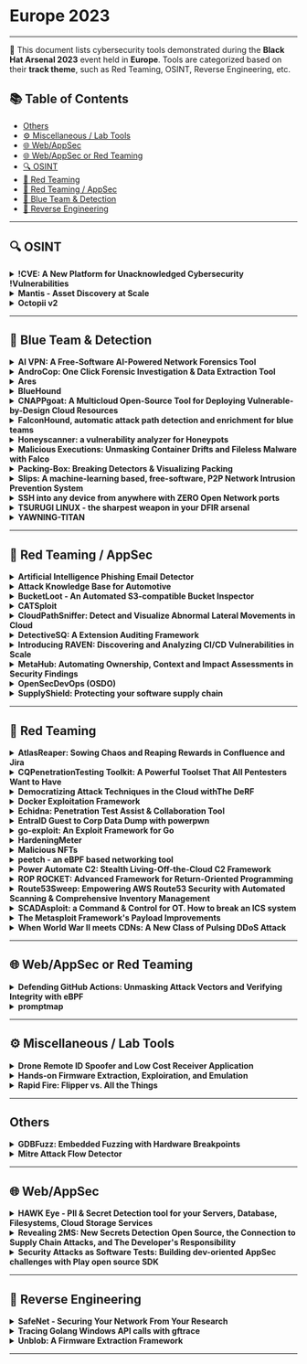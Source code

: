 # Europe 2023
---
📍 This document lists cybersecurity tools demonstrated during the **Black Hat Arsenal 2023** event held in **Europe**.
Tools are categorized based on their **track theme**, such as Red Teaming, OSINT, Reverse Engineering, etc.

## 📚 Table of Contents
- [Others](#others)
- [⚙️ Miscellaneous / Lab Tools](#⚙️-miscellaneous-lab-tools)
- [🌐 Web/AppSec](#🌐-webappsec)
- [🌐 Web/AppSec or Red Teaming](#🌐-webappsec-or-red-teaming)
- [🔍 OSINT](#🔍-osint)
- [🔴 Red Teaming](#🔴-red-teaming)
- [🔴 Red Teaming / AppSec](#🔴-red-teaming-appsec)
- [🔵 Blue Team & Detection](#🔵-blue-team-detection)
- [🧠 Reverse Engineering](#🧠-reverse-engineering)
---
## 🔍 OSINT
<details><summary><strong>!CVE: A New Platform for Unacknowledged Cybersecurity !Vulnerabilities</strong></summary>

![Europe 2023](https://img.shields.io/badge/Europe%202023-blue) ![Category: 🔍 OSINT](https://img.shields.io/badge/Category:%20🔍%20OSINT-lightgrey) ![Hector Marco](https://img.shields.io/badge/Hector%20Marco-informational) ![Samuel Arevalo](https://img.shields.io/badge/Samuel%20Arevalo-informational)

🔗 **Link:** Not Available  
📝 **Description:** In the ever-evolving cybersecurity landscape, the identification and acknowledgment of vulnerabilities through the Common Vulnerabilities and Exposures (CVE) system play a crucial role. However, vendor discretion in determining whether a security issue warrants a CVE assignment often results in overlooked vulnerabilities that pose significant risks. This presentation introduces the !CVE initiative, a groundbreaking platform that addresses this critical gap by identifying, tracking, and sharing unacknowledged cybersecurity vulnerabilities.

Our presentation begins with an overview of the CVE system and the challenges security researchers face in dealing with unacknowledged vulnerabilities. We discuss real-world examples of security issues ignored by vendors and explore the potential consequences of these hidden threats. We then delve into the !CVE platform, detailing its mission, features, and collaborative approach to empower the security community.

Through case studies, we demonstrate the value of the !CVE initiative in strengthening the cybersecurity ecosystem, highlighting the significance of addressing vulnerabilities not recognized by vendors. We also showcase the reporting process, expert panel, and public availability of !CVE reports, fostering a transparent and inclusive environment for vulnerability tracking and sharing.

Join us in exploring the world of unacknowledged cybersecurity vulnerabilities and learn how the !CVE initiative is bridging the gap between vendor discretion and community-driven security efforts. By raising awareness and fostering collaboration, we can create a more secure and resilient digital landscape for all.

</details>

<details><summary><strong>Mantis - Asset Discovery at Scale</strong></summary>

![Europe 2023](https://img.shields.io/badge/Europe%202023-blue) ![Category: 🔍 OSINT](https://img.shields.io/badge/Category:%20🔍%20OSINT-lightgrey) ![Prateek Thakare](https://img.shields.io/badge/Prateek%20Thakare-informational) ![Praveen Kanniah](https://img.shields.io/badge/Praveen%20Kanniah-informational) ![Bharath Kumar](https://img.shields.io/badge/Bharath%20Kumar-informational)

🔗 **Link:** Not Available  
📝 **Description:** None

</details>

<details><summary><strong>Octopii v2</strong></summary>

![Europe 2023](https://img.shields.io/badge/Europe%202023-blue) ![Category: 🔍 OSINT](https://img.shields.io/badge/Category:%20🔍%20OSINT-lightgrey) ![Owais Shaikh](https://img.shields.io/badge/Owais%20Shaikh-informational) ![Umair Nehri](https://img.shields.io/badge/Umair%20Nehri-informational)

🔗 **Link:** Not Available  
📝 **Description:** Today, given the number of services that collect Personal Identifiable Information (PII) for purposes such as 'KYC' (Know Your Customer) documents, bureaus keeping records of people, small businesses keeping records of their employees, and so on, PII faces a wide variety of threats. With increasing security breaches, protecting valuable data such as Personal Identifiable Information must be the top priority of all organizations. The first step in accomplishing this is to identify the exposure of such assets.

This is why we created Octopii, an AI-powered Personally Identifiable Information (PII) scanner that uses Optical Character Recognition (OCR), regular expression lists and Natural Language Processing (NLP) to search public-facing locations for Government ID, addresses, emails etc in images, PDFs and documents.

</details>

---
## 🔵 Blue Team & Detection
<details><summary><strong>AI VPN: A Free-Software AI-Powered Network Forensics Tool</strong></summary>

![Europe 2023](https://img.shields.io/badge/Europe%202023-blue) ![Category: 🔵 Blue Team & Detection](https://img.shields.io/badge/Category:%20🔵%20Blue%20Team%20&%20Detection-cyan) ![Veronica Valeros](https://img.shields.io/badge/Veronica%20Valeros-informational) ![Sebastian Garcia](https://img.shields.io/badge/Sebastian%20Garcia-informational)

🔗 **Link:** Not Available  
📝 **Description:** None

</details>

<details><summary><strong>AndroCop: One Click Forensic Investigation & Data Extraction Tool</strong></summary>

![Europe 2023](https://img.shields.io/badge/Europe%202023-blue) ![Category: 🔵 Blue Team & Detection](https://img.shields.io/badge/Category:%20🔵%20Blue%20Team%20&%20Detection-cyan) ![Abhinand N](https://img.shields.io/badge/Abhinand%20N-informational) ![Aswin M Guptha](https://img.shields.io/badge/Aswin%20M%20Guptha-informational) ![Varun Nair](https://img.shields.io/badge/Varun%20Nair-informational)

🔗 **Link:** Not Available  
📝 **Description:** AndroCop is a powerful and streamlined tool for in-depth forensic analysis and data extraction from Android devices, delivering rapid insights and efficient data export. The application, written in Java, streamlines the process of forensic investigation and data retrieval, eliminating the need for external utilities.

With a single click, AndroCop aggregates and exports a diverse array of data, encompassing call records, text messages, contacts, application usage records, device information, image captures, and screenshots. The tool enriches forensic investigation by facilitating the identification of potentially harmful Android applications, deciphering app usage patterns, extracting valuable call history insights, and revealing visited locations.

Moreover, AndroCop helps users to export forensic findings and data in multiple formats such as PDFs, XLSX spreadsheets, and CSV files. All the gathered information, along with images and other related data, will be consolidated into a singular ZIP file, streamlining the process of smooth data transmission. The gathered content is placed in the AndroCop directory within the internal storage, prepared for effortless transfer whenever required.

AndroCop is also designed to be user-friendly, with a simple and intuitive interface that makes it easy to use for both novice and experienced users. It helps users quickly extract and analyze data from Android devices, making it an important addition to any forensic investigator's toolkit.

</details>

<details><summary><strong>Ares</strong></summary>

![Europe 2023](https://img.shields.io/badge/Europe%202023-blue) ![Category: 🔵 Blue Team & Detection](https://img.shields.io/badge/Category:%20🔵%20Blue%20Team%20&%20Detection-cyan) ![Autumn Skerritt](https://img.shields.io/badge/Autumn%20Skerritt-informational)

🔗 **Link:** Not Available  
📝 **Description:** None

</details>

<details><summary><strong>BlueHound</strong></summary>

![Europe 2023](https://img.shields.io/badge/Europe%202023-blue) ![Category: 🔵 Blue Team & Detection](https://img.shields.io/badge/Category:%20🔵%20Blue%20Team%20&%20Detection-cyan) ![Dekel Paz](https://img.shields.io/badge/Dekel%20Paz-informational) ![Sagie Dulce](https://img.shields.io/badge/Sagie%20Dulce-informational)

🔗 **Link:** Not Available  
📝 **Description:** BlueHound helps blue teams pinpoint the security issues that actually matter. By combining information about user permissions, network access and unpatched vulnerabilities, BlueHound reveals the paths attackers would take if they were inside your network

</details>

<details><summary><strong>CNAPPgoat: A Multicloud Open-Source Tool for Deploying Vulnerable-by-Design Cloud Resources</strong></summary>

![Europe 2023](https://img.shields.io/badge/Europe%202023-blue) ![Category: 🔵 Blue Team & Detection](https://img.shields.io/badge/Category:%20🔵%20Blue%20Team%20&%20Detection-cyan) ![Noam Dahan](https://img.shields.io/badge/Noam%20Dahan-informational) ![Igal Gofman](https://img.shields.io/badge/Igal%20Gofman-informational)

🔗 **Link:** Not Available  
📝 **Description:** CNAPPgoat is a CLI tool designed to deploy vulnerable-by-design cloud infrastructure.

The tool is designed to modularly provision intentionally vulnerable components in cloud environments with simple commands: launch a container with a crypto-miner installed, spawn a machine with a vulnerable image, create a public IAM role, and many more scenarios.

These capabilities empower defenders to test their protective strategies, tools, and procedures, and for offensive professionals to refine their skills and tooling. Instead of trusting their systems and procedures to prevent risk, they can manufacture risk in a controlled environment to verify that they actually do.


CNAPPgoat supports modular deployment of various vulnerable scenarios and is a multi-cloud tool. CNAPPgoat is built on Pulumi and supports multiple programming languages. It operates as a CLI tool, requiring no specific IaC expertise, enabling a wide range of professionals to deploy and monitor environments.

CNAPPgoat helps:
* Security professionals create sandboxes to test their teams, procedures, and protocols
* Pentesters use it to provision a "shooting range" to test their skills at exploiting the scenarios and developing relevant capabilities
* Security teams benchmark CNAPP solutions against known environments to prove their ability to deliver what they promise
* Instructors create vulnerable environments for hands-on workshops or chalk talks
* Educators create learning environments where cloud infrastructure risks can be explored, understood - and avoided

</details>

<details><summary><strong>FalconHound, automatic attack path detection and enrichment for blue teams</strong></summary>

![Europe 2023](https://img.shields.io/badge/Europe%202023-blue) ![Category: 🔵 Blue Team & Detection](https://img.shields.io/badge/Category:%20🔵%20Blue%20Team%20&%20Detection-cyan) ![Olaf Hartong](https://img.shields.io/badge/Olaf%20Hartong-informational)

🔗 **Link:** Not Available  
📝 **Description:** For a long time, BloodHound has been the go-to tool for many red teams to uncover possible lateral movement paths in an environment. Fortunately, there are blue teams that also use it to great value. However, there are a lot of teams that struggle to use it due to lack of time or knowledge. On top of that, keeping the information in the BloodHound database up-to-date and using it for automatic detection and enrichment is often not implemented.

Introducing FalconHound, a toolkit that integrates with Microsoft Sentinel, Defender for Endpoint, the Azure Graph API, Neo4j and the BloodHound API to get the most out of your data. Some of its features allow it to track sessions, changes to the environment, alerts, and incidents on your entities and much, much more. All in near-real time!

This additional bi-directional context allows you to make better decisions and focus on the most important alerts and incidents. Allowing you, for instance, to run new path calculations frequently based on modifications, sessions or alerts and respond to these attacks which are very hard to detect without this information.

</details>

<details><summary><strong>Honeyscanner: a vulnerability analyzer for Honeypots</strong></summary>

![Europe 2023](https://img.shields.io/badge/Europe%202023-blue) ![Category: 🔵 Blue Team & Detection](https://img.shields.io/badge/Category:%20🔵%20Blue%20Team%20&%20Detection-cyan) ![Emmanouil Vasilomanolakis](https://img.shields.io/badge/Emmanouil%20Vasilomanolakis-informational) ![Aristofanis Chionis Koufakos](https://img.shields.io/badge/Aristofanis%20Chionis%20Koufakos-informational) ![Shreyas Srinivasa](https://img.shields.io/badge/Shreyas%20Srinivasa-informational) ![Ricardo Yaben](https://img.shields.io/badge/Ricardo%20Yaben-informational)

🔗 **Link:** [Honeyscanner: a vulnerability analyzer for Honeypots](https://gist.github.com/aristofanischionis/a9d18cb0c8b801bbaf50b51a72fe9405)  
📝 **Description:** Honeypots are now considered a well-studied cyber-deception mechanism that can assist in defending networks as well as identifying new attack trends. However, recent research has shown that honeypots may also be vulnerable to attacks; especially fingerprinting identification ones. Moreover, many open-source honeypots lack an external security analysis and are often deployed with their default settings.

We present honeyscanner, an open-source vulnerability analyzer for honeypots. It is designed to automatically attack a given honeypot, to determine if the honeypot is vulnerable to specific types of cyber-attacks. The analyzer uses a variety of attacks, ranging from identifying vulnerable software libraries to DoS, and fuzzing attacks. In the end, an evaluation report is provided to the honeypot administrator, including advice on how to enhance the security of the honeypot.

</details>

<details><summary><strong>Malicious Executions: Unmasking Container Drifts and Fileless Malware with Falco</strong></summary>

![Europe 2023](https://img.shields.io/badge/Europe%202023-blue) ![Category: 🔵 Blue Team & Detection](https://img.shields.io/badge/Category:%20🔵%20Blue%20Team%20&%20Detection-cyan) ![Lorenzo Susini](https://img.shields.io/badge/Lorenzo%20Susini-informational) ![Stefano Chierici](https://img.shields.io/badge/Stefano%20Chierici-informational)

🔗 **Link:** Not Available  
📝 **Description:** Containers are the most popular technology for deploying modern applications. SPOILER ALERT: bypassing well-known security controls is also popular. In this talk, we explain how to use the recent updates in Falco, a CNCF open-source container security tool, to detect drifts and fileless malware in containerized environments.

As a best practice, containers should be considered immutable. Early this year, Falco introduced new features to detect container drift via OverlayFS, which can spot if binaries are added or modified after the container's deployment. New binaries are often a sign of an ongoing attack.

Of course, attackers can also use more advanced evasion techniques to stay hidden. By using in-memory, fileless execution, attackers can bypass most of the security controls such as drift detection and still reach their goals with no stress.

To combat fileless attacks, Falco has also added memfd-based fileless execution thanks to its visibility superpowers on Linux kernel system calls. Combining Falco's existing runtime security capabilities with these two new detection layers forms the foundation of a defense in depth strategy for cloud-native workloads.

We will walk you through real-world scenarios based on recent threats and malware, demoing how Falco can help detect and respond to these malicious behaviors and comparing both drift and fileless attack paths.

</details>

<details><summary><strong>Packing-Box: Breaking Detectors & Visualizing Packing</strong></summary>

![Europe 2023](https://img.shields.io/badge/Europe%202023-blue) ![Category: 🔵 Blue Team & Detection](https://img.shields.io/badge/Category:%20🔵%20Blue%20Team%20&%20Detection-cyan) ![Alexandre D'Hondt](https://img.shields.io/badge/Alexandre%20D'Hondt-informational) ![Charles-Henry Bertrand Van Ouytsel](https://img.shields.io/badge/Charles-Henry%20Bertrand%20Van%20Ouytsel-informational) ![Axel Legay](https://img.shields.io/badge/Axel%20Legay-informational) ![Romain Jennes](https://img.shields.io/badge/Romain%20Jennes-informational) ![Sébastien Martinez Balbuena](https://img.shields.io/badge/Sébastien%20Martinez%20Balbuena-informational)

🔗 **Link:** Not Available  
📝 **Description:** This Docker image is an experimental toolkit gathering analyzers, detectors, packers, tools and machine learning mechanics for making datasets of packed executables and training machine learning models for the static detection of packing. It aims to support PE, ELF and Mach-O executables and to study the best static features that can be used in learning-based static detectors. Furthermore, it currently additional functionalities to focus on supervised and unsupervised learning but also on adversarial learning for breaking static detectors and detection models.

https://raw.githubusercontent.com/packing-box/docker-packing-box/main/docs/material/bheu23-packingbox.pdf

</details>

<details><summary><strong>Slips: A machine-learning based, free-software, P2P Network Intrusion Prevention System</strong></summary>

![Europe 2023](https://img.shields.io/badge/Europe%202023-blue) ![Category: 🔵 Blue Team & Detection](https://img.shields.io/badge/Category:%20🔵%20Blue%20Team%20&%20Detection-cyan) ![Sebastian Garcia](https://img.shields.io/badge/Sebastian%20Garcia-informational) ![Alya Gomaa](https://img.shields.io/badge/Alya%20Gomaa-informational)

🔗 **Link:** [Slips: A machine-learning based, free-software, P2P Network Intrusion Prevention System](https://github.com/stratosphereips/StratosphereLinuxIPS)  
📝 **Description:** For the last 7 years we developed Slips, a behavioral-based intrusion prevention system, and the first free-software network IDS using machine learning. Slips profiles the behavior of IP addresses and performs detections inside each time window in order to also *unblock* IPs. Slips has more than 20 modules that detect a range of attacks both to and from the protected device. It is an network EDR with the capability to also protect small networks.

Slips consumes multiple packets and flows, exporting data to SIEMs. More importantly, Slips is the first IDS to automatically create a local P2P network of sensors, where instances share detections following a trust model resilient to adversaries..

Slips works in several directionality modes. The user can choose to detect attacks coming *to* or going *from* these profiles, or both. This makes it easy to protect your network but also to focus on infected computers inside your network, which is a novel technique.

Among its modules, Slips includes the download/manage of external Threat Intelligence feed (including our laboratory's own TI feed), whois/asn/geocountry enrichment, a LSTM neural net for malicious behavior detection, port scanning detection (vertical and horizontal) on flows, long connection detection, etc. The decisions to block profiles or not are based on ensembling
algorithms. The P2P module connects to other Slips to share detection alerts.

Slips can read packets from the network, pcap, Suricata, Zeek, Argus and Nfdump, and can output alerts files and summaries. Having Zeek as a base tool, Slips can correctly build a sorted timeline of flows combining all Zeek logs. Slips can send alerts using the STIX/TAXII protocol.

Slips web interface allows to clearly see the detections and behaviors, including threat inteligence enhancements. The interface can show multiple Slips runs, summarize whois/asn/geocountry information and much more.

</details>

<details><summary><strong>SSH into any device from anywhere with ZERO Open Network ports</strong></summary>

![Europe 2023](https://img.shields.io/badge/Europe%202023-blue) ![Category: 🔵 Blue Team & Detection](https://img.shields.io/badge/Category:%20🔵%20Blue%20Team%20&%20Detection-cyan) ![Colin Constable](https://img.shields.io/badge/Colin%20Constable-informational) ![Anthony Prakash](https://img.shields.io/badge/Anthony%20Prakash-informational)

🔗 **Link:** [SSH into any device from anywhere with ZERO Open Network ports](https://github.com/nirvik/SpamEmail/blob/master/ham_dict.txt)  
📝 **Description:** SSH to Any Device with No Ports Open
Make your devices reachable while eliminating network attack surfaces & reducing administrative overhead.

Atsign's patent pending core technology is engineered to deliver the following benefits:
Addressability
Atsign's core technology uses identifiers which replace the need to manage IP addresses. If you remember the atSign (Atsign's version of an address), you can look up the IP address and port in the atDirectory which manages this information for you.
Reachability
‍Atsign's core technology provides each device with its own microserver which makes it reachable from anywhere on the internet.
No open ports (no network attack surface) on the device
Connections are always made from the device to the microserver, meaning that no ports ever need to be opened on devices using this technology.
End-to-end encrypted
Information is automatically encrypted on the edge devices before it is sent over Atsign's control plane.
Zero Trust
Atsign's technology is designed such that cryptographic keys are only stored at the edge device. No third party or intermediary ever possesses the decryption keys which are required to access the information. You don't need to trust any of the microservers, because they never see information in the clear.
In other words, sending information using Atsign's control plane requires no open ports and is fully edge-to-edge encrypted, all without needing to know the IP address of the device!

</details>

<details><summary><strong>TSURUGI LINUX - the sharpest weapon in your DFIR arsenal</strong></summary>

![Europe 2023](https://img.shields.io/badge/Europe%202023-blue) ![Category: 🔵 Blue Team & Detection](https://img.shields.io/badge/Category:%20🔵%20Blue%20Team%20&%20Detection-cyan) ![Giovanni Rattaro](https://img.shields.io/badge/Giovanni%20Rattaro-informational) ![Marco Giorgi](https://img.shields.io/badge/Marco%20Giorgi-informational)

🔗 **Link:** Not Available  
📝 **Description:** Any DFIR analyst knows that everyday in many companies, it doesn't matter the size, it's not easy to perform forensics investigations often due to lack of internal information (like mastery all IT architecture, have the logs or the right one...) and ready to use DFIR tools.

As DFIR professionals we have faced these problems many times and so we decided last year to create something that can help who will need the right tool in the "wrong time" (during a security incident).

And the answer is the Tsurugi Linux project that, of course, can be used also for educational purposes.
A special Tsurugi Linux BLACKHAT EDITION will be shared only with the participants.

</details>

<details><summary><strong>YAWNING-TITAN</strong></summary>

![Europe 2023](https://img.shields.io/badge/Europe%202023-blue) ![Category: 🔵 Blue Team & Detection](https://img.shields.io/badge/Category:%20🔵%20Blue%20Team%20&%20Detection-cyan) ![Chris McCarthy](https://img.shields.io/badge/Chris%20McCarthy-informational) ![Czar Echavez](https://img.shields.io/badge/Czar%20Echavez-informational)

🔗 **Link:** Not Available  
📝 **Description:** YAWNING-TITAN is an abstract, graph based cyber-security simulation environment that supports the training of intelligent agents for autonomous cyber operations. YAWNING-TITAN focuses on providing a fast simulation to support the development of defensive autonomous agents who face off against probabilistic red agents. YAWNING-TITAN has been designed with the following things in mind:

• Simplicity over complexity;
• Minimal Hardware Requirements;
• Operating System agnostic;
• Support for a wide range of algorithms;
• Enhanced agent / policy evaluation support;
• Flexible environment and game rule configuration;
• Generation of evaluation episode visualisations (gifs).

YAWNING-TITAN contains a small number of specific, self-contained OpenAI Gym environments for autonomous cyber defence research, which are great for learning and debugging; it also provides a flexible, highly configurable generic environment which can be used to represent a range of scenarios of increasing complexity and scale. The generic environment only needs a network topology and a settings file to create an OpenAI Gym compliant environment which enables open research and enhanced reproducibility.

When training and evaluating an agent, YAWNING-TITAN can be run from either a command-line interface, or a graphical user interface (GUI). The GUI allows the underlying Python to be executed without need for a command line interface or knowledge of the python language. The GUI also integrates with a customised version Cytoscape JS which has been extended to work directly with YAWNING-TITAN, and allows users to directly interface with network topologies that subsequently updates a database of stored networks. Both the command-line interface and the GUI provide read-outs throughout agent training and evaluation, as well as generation of a final summary.

</details>

---
## 🔴 Red Teaming / AppSec
<details><summary><strong>Artificial Intelligence Phishing Email Detector</strong></summary>

![Europe 2023](https://img.shields.io/badge/Europe%202023-blue) ![Category: 🔴 Red Teaming / AppSec](https://img.shields.io/badge/Category:%20🔴%20Red%20Teaming%20/%20AppSec-red) ![Waqar Ahmed](https://img.shields.io/badge/Waqar%20Ahmed-informational)

🔗 **Link:** [Artificial Intelligence Phishing Email Detector](https://github.com/ChanChiChoi/awesome-Federated-Learning)  
📝 **Description:** An artificial intelligence-based phishing email detector that analyses emails and its content, vocabulary, sender, subject etc and detects if it's a phishing email even if it was not flagged as one by an email gateway based on the analysis of collection of phishing emails.

</details>

<details><summary><strong>Attack Knowledge Base for Automotive</strong></summary>

![Europe 2023](https://img.shields.io/badge/Europe%202023-blue) ![Category: 🔴 Red Teaming / AppSec](https://img.shields.io/badge/Category:%20🔴%20Red%20Teaming%20/%20AppSec-red) ![Tien-Chih Lin](https://img.shields.io/badge/Tien-Chih%20Lin-informational)

🔗 **Link:** [Attack Knowledge Base for Automotive](https://github.com/Trustworthy-AI-Group/Adversarial_Examples_Papers)  
📝 **Description:** Ensuring cybersecurity in the automotive sector is more crucial than ever, especially with the rising intricacies and susceptibilities of vehicle-connected systems. The ISO/SAE 21434 standard serves as a beacon in this endeavor. However, compliance with this standard reveals discernible information disparities across its V-model phases: Concept & Design, Implementation, and Verification & Validation. Addressing these gaps is paramount for cohesive vehicle cybersecurity.

To tackle these hurdles, we introduce the "Attack Knowledge Base for Automotive." Inspired and aligned with the ATT&CK framework, this tool aids in seamless compliance with the ISO/SAE 21434 standard. We will demonstrate its efficacy in delivering a thorough and objective outcome during Threat Analysis and Risk Assessment (TARA). Moreover, it bridges information lacunas across the lifecycle, enabling the red team to synergize insights from earlier stages with our Attack Knowledge Base, ensuring holistic automotive cybersecurity.

</details>

<details><summary><strong>BucketLoot - An Automated S3-compatible Bucket Inspector</strong></summary>

![Europe 2023](https://img.shields.io/badge/Europe%202023-blue) ![Category: 🔴 Red Teaming / AppSec](https://img.shields.io/badge/Category:%20🔴%20Red%20Teaming%20/%20AppSec-red) ![Umair Nehri](https://img.shields.io/badge/Umair%20Nehri-informational) ![Owais Shaikh](https://img.shields.io/badge/Owais%20Shaikh-informational)

🔗 **Link:** Not Available  
📝 **Description:** BucketLoot is an automated S3-compatible Bucket inspector that can help users extract assets, flag secret exposures and even search for custom keywords as well as Regular Expressions from publicly-exposed storage buckets by scanning files that store data in plain text.

</details>

<details><summary><strong>CATSploit</strong></summary>

![Europe 2023](https://img.shields.io/badge/Europe%202023-blue) ![Category: 🔴 Red Teaming / AppSec](https://img.shields.io/badge/Category:%20🔴%20Red%20Teaming%20/%20AppSec-red) ![Keisuke Kito](https://img.shields.io/badge/Keisuke%20Kito-informational) ![Yusuke Isaka](https://img.shields.io/badge/Yusuke%20Isaka-informational) ![Kiyoto Kawauchi](https://img.shields.io/badge/Kiyoto%20Kawauchi-informational)

🔗 **Link:** Not Available  
📝 **Description:** CATSploit is an automated penetration testing tool using Cyber Attack Techniques Scoring (CATS) method that can be used without pentester.
Currently, pentesters implicitly made the selection of suitable attack techniques for target systems to be attacked.
CATSploit uses system configuration information such as OS, open ports, software version collected by scanner and calculates a score value for capture eVc and detectability eVd of each attack techniques for target system.
By selecting the highest score values, it is possible to select the most appropriate attack technique for the target system without hack knack(professional pentester's skill) .

</details>

<details><summary><strong>CloudPathSniffer: Detect and Visualize Abnormal Lateral Movements in Cloud</strong></summary>

![Europe 2023](https://img.shields.io/badge/Europe%202023-blue) ![Category: 🔴 Red Teaming / AppSec](https://img.shields.io/badge/Category:%20🔴%20Red%20Teaming%20/%20AppSec-red) ![Ayberk Halaç](https://img.shields.io/badge/Ayberk%20Halaç-informational)

🔗 **Link:** Not Available  
📝 **Description:** CloudPathSniffer is an open-source, straightforward, and extensible Cloud Anomaly Detection Tool explicitly crafted to assist security teams in uncovering hard-to-see risks and undetected attackers within their control plane of cloud environments.

In the dynamic environment of cloud security, the invisibility of temporary credentials has consistently posed a risk, making identifying and tracing potential malicious activity a challenging endeavor.

Unlike traditional tools, CloudPathSniffer boasts a unique capability that sets it apart: It can effectively track temporary credentials and attack paths made by them. Beyond monitoring, it reveals vulnerabilities concealed within logs and creates a comprehensive attack schema. Utilizing graphics-based visualization, it offers a simplified interpretation of lateral movements within data. By seamlessly integrating these insights into a graph database alongside your credentials, CloudPathSniffer provides an unmatched defense strategy, ensuring every detail is meticulously addressed.

</details>

<details><summary><strong>DetectiveSQ: A Extension Auditing Framework</strong></summary>

![Europe 2023](https://img.shields.io/badge/Europe%202023-blue) ![Category: 🔴 Red Teaming / AppSec](https://img.shields.io/badge/Category:%20🔴%20Red%20Teaming%20/%20AppSec-red) ![Jeswin Mathai](https://img.shields.io/badge/Jeswin%20Mathai-informational) ![Shourya Pratap Singh](https://img.shields.io/badge/Shourya%20Pratap%20Singh-informational)

🔗 **Link:** Not Available  
📝 **Description:** In the modern digital realm, internet browsers, particularly Chrome, have transcended traditional boundaries, becoming hubs of multifunctional extensions that offer everything from AI-integrated chatbots to sophisticated digital wallets. This surge, however, comes with an underbelly of cyber vulnerabilities. Hidden behind the guise of innovation, malicious extensions lurk, often camouflaged as benign utilities. These deceptive extensions not only infringe upon user privacy and security but also exploit users with unasked-for ads, skewed search results, and misleading links. Such underhanded strategies, targeting the unsuspecting user, have alarmingly proliferated.

Addressing this conundrum, we present DetectiveSQ - an advanced command-line interface designed to rigorously audit Chrome extensions. At its core, DetectiveSQ is engineered to be compatible with both Manifest V2 (MV2) and Manifest V3 (MV3) architecture, ensuring a wide-ranging applicability across extensions of different generations. Through an intricate examination of permissions - delving deep into how they're invoked and utilized within the extension's codebase - DetectiveSQ brings forth potential security and privacy breaches. The tool not only assesses permissions but also correlates them with actual behaviors, scripts, and external calls, offering a holistic evaluation. DetectiveSQ will be open source and made available after the talk.

</details>

<details><summary><strong>Introducing RAVEN: Discovering and Analyzing CI/CD Vulnerabilities in Scale</strong></summary>

![Europe 2023](https://img.shields.io/badge/Europe%202023-blue) ![Category: 🔴 Red Teaming / AppSec](https://img.shields.io/badge/Category:%20🔴%20Red%20Teaming%20/%20AppSec-red) ![Elad Pticha](https://img.shields.io/badge/Elad%20Pticha-informational) ![Oreen Livni Shein](https://img.shields.io/badge/Oreen%20Livni%20Shein-informational)

🔗 **Link:** Not Available  
📝 **Description:** As the adoption of CI/CD practices continues to grow, securing these pipelines has become increasingly important. However, identifying vulnerabilities in CI/CD pipelines can be daunting, especially at scale. In this talk, we present our tooling, which we intend to release as open-source software to the public that helped us uncover hundreds of vulnerabilities in popular open-source projects' CI/CD pipelines.

RAVEN (Risk Analysis and Vulnerability Enumeration for CI/CD) is a powerful security tool designed to perform massive scans for GitHub Actions CI workflows and digest the discovered data into a Neo4j database. With RAVEN, we were able to identify and address potential security vulnerabilities in some of the most popular repositories hosted on GitHub, including FreeCodeCamp (the most popular project on GitHub), Storybook (One of the most popular frontend frameworks), Fluent UI by Microsoft, and much more.
This tool provides a reliable and scalable solution for security analysis, enabling users to query the database and gain valuable insights into their codebase's security posture.

</details>

<details><summary><strong>MetaHub: Automating Ownership, Context and Impact Assessments in Security Findings</strong></summary>

![Europe 2023](https://img.shields.io/badge/Europe%202023-blue) ![Category: 🔴 Red Teaming / AppSec](https://img.shields.io/badge/Category:%20🔴%20Red%20Teaming%20/%20AppSec-red) ![Gabriel Alejandro Soltz](https://img.shields.io/badge/Gabriel%20Alejandro%20Soltz-informational)

🔗 **Link:** [MetaHub: Automating Ownership, Context and Impact Assessments in Security Findings](https://github.com/gabrielsoltz/metahub)  
📝 **Description:** Security findings from automated sources such as CSPMs, software vulnerability scanners, or compliance scanners often overwhelm security teams with excessive, generic, context-less information. You may have heard countless times that context in security is key, so why don't these tools provide you with more of it? Simply put, they were not designed to do so.

This shortcoming means that determining ownership and impact can be time-consuming, leading to critical vulnerabilities going unnoticed, and causing unnecessary noise or friction between security teams and other departments.

My proposed demo introduces MetaHub, a tool designed to address these issues by automating the three essential stages of security finding assessment: owner determination, contextualization, and impact definition. Leveraging metadata through MetaChecks, MetaTags, MetaTrails, and MetaAccount, MetaHub provides a detailed, context-aware assessment of each finding.

By integrating MetaHub, teams can significantly reduce false positives, streamline the detection and resolution of security findings, and strategically tailor their scanner selection to minimize unnecessary noise. The ability to concentrate on meaningful, high-impact issues will be the primary focus of the demo.

MetaHub relies on the ASFF format for ingesting security findings and can consume data from AWS Security Hub or any ASFF-supported scanner like Prowler, ElectricEye, or Inspector. This compatibility means you can continue using the scanners you already rely on but add what's missing to those findings: Ownership, Context, and Impact.

MetaHub also generates powerful visual reports and is designed for use as a CLI tool or within automated workflows, such as AWS Security Hub custom actions or AWS Lambda functions.

The automation of context, ownership, and impact is not commonly addressed by open-source tools; MetaHub introduces a solution to this problem that aims to be agnostic to the source scanner.

</details>

<details><summary><strong>OpenSecDevOps (OSDO)</strong></summary>

![Europe 2023](https://img.shields.io/badge/Europe%202023-blue) ![Category: 🔴 Red Teaming / AppSec](https://img.shields.io/badge/Category:%20🔴%20Red%20Teaming%20/%20AppSec-red) ![Rafael Otal Simal](https://img.shields.io/badge/Rafael%20Otal%20Simal-informational) ![Antonio Jose Juanilla Hernandez](https://img.shields.io/badge/Antonio%20Jose%20Juanilla%20Hernandez-informational)

🔗 **Link:** Not Available  
📝 **Description:** Join us to easily build a fortified software development lifecycle (SDLC) using open source tools. Find out how these powerful resources can improve the security of your software applications and improve your development process. We'll explore popular open source tools like Gitlab, Harbor, defectdojo... Seamlessly integrating them into your workflow to enforce strong security policies, detect vulnerabilities, and ensure compliance with industry best practices. Through hands-on exercises and real-world examples, you'll learn how to mitigate security risks, harden your code, and adopt security best practices, resulting in secure, scalable, and resilient software applications. Don't miss this transformative opportunity to unlock the potential of open source tools in your SDLC and strengthen your organization's overall security posture. All the information will be published on opensecdevops.com for the community to use and improve on the day of the presentation, in addition to integrating the different tools, an app will be shown to facilitate said integration according to your needs.

</details>

<details><summary><strong>SupplyShield: Protecting your software supply chain</strong></summary>

![Europe 2023](https://img.shields.io/badge/Europe%202023-blue) ![Category: 🔴 Red Teaming / AppSec](https://img.shields.io/badge/Category:%20🔴%20Red%20Teaming%20/%20AppSec-red) ![Akhil Mahendra](https://img.shields.io/badge/Akhil%20Mahendra-informational) ![Hritik Vijay](https://img.shields.io/badge/Hritik%20Vijay-informational)

🔗 **Link:** Not Available  
📝 **Description:** SupplyShield is a comprehensive supply chain security framework aimed at defending against the increasingly sophisticated attacks posed by software supply chain vulnerabilities. With numerous organizations hosting hundreds of micro-services and thousands of builds occurring daily, effectively monitoring the software supply chain to construct the final application becomes a complex challenge. This is where SupplyShield can assist any organization in seamlessly integrating this framework into their Software Development Lifecycle (SDLC) to ensure software supply chain security.

The current framework version is predominantly designed for the AWS environment. Any organization utilizing AWS infrastructure can seamlessly implement this framework with minimal effort via AWS CloudFormation templates to enhance the security of their supply chain. The framework mainly focuses on generating and maintaining a Software Bill of Materials (SBOM) and performing Software Composition Analysis (SCA) for all the micro-services within an organization. The scans are event-driven, targeting the final micro-service image pushed into AWS ECR. As a result, it generates an SBOM of base image binaries and 3rd-party packages introduced by developers, and performs SCA on top of that. This approach provides a comprehensive view of the software components involved in the overall development of a micro service.

Built with scalability in mind, SupplyShield is capable of generating an SBOM and performing SCA in a CI/CD environment where thousands of builds take place daily. SupplyShield enables the rapid detection of zero-day vulnerabilities, such as the log4j exploit, even for organizations with over 100 micro-services, significantly reducing the Mean Time To Detect (MTTD) to mere minutes. This significantly simplifies the tasks of both security engineers and developers in identifying and managing patches for events like the log4j vulnerability. The framework also offers a dashboard for developers and security engineers, presenting relevant metrics and actionable insights.

</details>

---
## 🔴 Red Teaming
<details><summary><strong>AtlasReaper: Sowing Chaos and Reaping Rewards in Confluence and Jira</strong></summary>

![Europe 2023](https://img.shields.io/badge/Europe%202023-blue) ![Category: 🔴 Red Teaming](https://img.shields.io/badge/Category:%20🔴%20Red%20Teaming-red) ![Craig Wright](https://img.shields.io/badge/Craig%20Wright-informational)

🔗 **Link:** Not Available  
📝 **Description:** AtlasReaper is a .NET command-line tool developed for offensive security purposes, primarily focused on reconnaissance and keyword searching on Confluence and Jira instances. AtlasReaper also provides various features that are helpful for tasks such as credential farming and social engineering.

AtlasReaper was designed to be run from Command and Control (C2) to reduce the network overhead incurred from establishing a SOCKS proxy. The tool leverages Atlassian REST APIs to query metadata and content from the target Confluence and Jira. Read operations include search, listspaces, listpages, listissues, listattachments, and listusers. Any attachments that look interesting can be downloaded. It is also possible to dump all of the data for offline processing.

AtlasReaper extends its functionality with write operations, enabling users to attach files, create deceptive links, and comment on issues within Confluence or Jira. It is also contains functionality to embed images. Embedding 1x1 pixel images hosted on external servers enables stealthy NetNTLMv2 hash harvesting in Active Directory environments. The tool also facilitates targeted user engagement by @ mentioning victims on pages.

</details>

<details><summary><strong>CQPenetrationTesting Toolkit: A Powerful Toolset That All Pentesters Want to Have</strong></summary>

![Europe 2023](https://img.shields.io/badge/Europe%202023-blue) ![Category: 🔴 Red Teaming](https://img.shields.io/badge/Category:%20🔴%20Red%20Teaming-red) ![Paula Januszkiewicz](https://img.shields.io/badge/Paula%20Januszkiewicz-informational) ![Mike Jankowski-Lorek](https://img.shields.io/badge/Mike%20Jankowski-Lorek-informational)

🔗 **Link:** Not Available  
📝 **Description:** CQ Penetration Testing Toolkit supports you in performing complex penetration tests, shows you their possible application, and highlights the situations in which they apply. It guides you through the process of gathering intel about network, workstations, and servers, and showcases common techniques for antimalware avoidance and bypass, lateral movement, and credential harvesting. The toolkit also allows decrypting RSA keys and EFS-protected files as well as blobs and objects protected by DPAPI and DPAPI NG. This powerful toolkit is useful for those who are interested in penetration testing and professionals engaged in pen-testing who work in the areas of databases, systems, networks, or application administration.

</details>

<details><summary><strong>Democratizing Attack Techniques in the Cloud withThe DeRF</strong></summary>

![Europe 2023](https://img.shields.io/badge/Europe%202023-blue) ![Category: 🔴 Red Teaming](https://img.shields.io/badge/Category:%20🔴%20Red%20Teaming-red) ![Kat Traxler](https://img.shields.io/badge/Kat%20Traxler-informational)

🔗 **Link:** Not Available  
📝 **Description:** DeRF (Detection Replay Framework) is an "Attacks As A Service" framework, allowing the emulation of offensive techniques and generation of repeatable detection samples from a UI - without the need for End Users to install software, use the CLI or possess credentials in the target environment.

Notable built-in attack modules are listed below with a complete list of all built-in attack techniques in The DeRF documentation.

o AWS | EC2 Steal Instance Credentials
o AWS | Retrieve a High Number of Secrets Manager secrets.
o AWS | Stop CloudTrail
o AWS | Execute Commands on EC2 Instance via User Data
o AWS | EC2 Download User Data
o AWS | EC2 Share EBS Snapshot
o GCP | Impersonate Service Account

Similar to other tools focused on detection generation, the DeRF deploys and manages the target cloud infrastructure, which is manipulated to simulate attacker techniques.
Terraform is used to manage all resources, deploying (and destroying) hosted attack techniques and target infrastructure in under 3 minutes.

While a bring-your-own-Infrastructure (BYOI) model isn't currently supported, maintaining The DeRF infrastructure costs less than $10/month for Google Cloud and $5/month for AWS. The tool's convenient deployment model means you can use it as needed rather than continuously running 24/7. Check out the deployment guide for more details.

The initial release of The DeRF encompasses a wide range of prevalent cloud attack techniques, providing your organization with ample resources for training, controls testing, and executing on attack scenarios. However, as needs evolve, you may need to expand beyond the initial set and introduce your own custom attack modules. With The DeRF, this process is simplified. All attack techniques are defined as Google Cloud Workflows, which can be deployed as additional terraform modules within your forked version of the codebase.

</details>

<details><summary><strong>Docker Exploitation Framework</strong></summary>

![Europe 2023](https://img.shields.io/badge/Europe%202023-blue) ![Category: 🔴 Red Teaming](https://img.shields.io/badge/Category:%20🔴%20Red%20Teaming-red) ![Emmanuel Law](https://img.shields.io/badge/Emmanuel%20Law-informational) ![Rohit Pitke](https://img.shields.io/badge/Rohit%20Pitke-informational)

🔗 **Link:** [Docker Exploitation Framework](https://github.com/DockerExploitationFramework/DockerExploitationFramework)  
📝 **Description:** Docker Exploitation Framework is a cross-platform framework that is focused on attacking container environment (think kubernetes, docker etc). It can identify vulnerabilities, misconfigurations, and potential attack vectors. It also helps to automate different stages of a successful kill-chain through features such as:
- Vulnerability Scanning
- Container breakouts
- Pod2Pod Lateral movement
- File layers deep inspection and extraction
- Attack Surface discovery and mapping
- Privilege Escalation etc

It uses a agent/server architecture. The agents are modular and are designed to be portable with minimal dependencies for maximum compatibility in restricted containers. This is a tool created for pentesters and red teamers.

</details>

<details><summary><strong>Echidna: Penetration Test Assist & Collaboration Tool</strong></summary>

![Europe 2023](https://img.shields.io/badge/Europe%202023-blue) ![Category: 🔴 Red Teaming](https://img.shields.io/badge/Category:%20🔴%20Red%20Teaming-red) ![Yu Terada](https://img.shields.io/badge/Yu%20Terada-informational) ![Soya Aoyama](https://img.shields.io/badge/Soya%20Aoyama-informational) ![Kazuhisa Shirakami](https://img.shields.io/badge/Kazuhisa%20Shirakami-informational)

🔗 **Link:** Not Available  
📝 **Description:** Echidna is a tool designed to support teams or beginners in conducting penetration testing.
While there are many tools available to assist or automate penetration testing, mastering them requires knowledge of numerous commands and techniques, making it challenging for beginners to learn and carry out penetration testing. Furthermore, when conducting penetration tests in a team, each member tends to work independently, which can lead to duplication of work and lack of visibility of progress for managers and beginners.
Therefore, we developed Echidna, which visualizes and shares the terminal console of penetration testers, and recommends the next command based on each situation.

</details>

<details><summary><strong>EntraID Guest to Corp Data Dump with powerpwn</strong></summary>

![Europe 2023](https://img.shields.io/badge/Europe%202023-blue) ![Category: 🔴 Red Teaming](https://img.shields.io/badge/Category:%20🔴%20Red%20Teaming-red) ![Michael Bargury](https://img.shields.io/badge/Michael%20Bargury-informational) ![Lana Salameh](https://img.shields.io/badge/Lana%20Salameh-informational) ![Inbar Raz](https://img.shields.io/badge/Inbar%20Raz-informational)

🔗 **Link:** Not Available  
📝 **Description:** EntraID guest accounts are widely used to grant external parties limited access to enterprise resources, with the assumption that these accounts pose little security risk. As you're about to see, this assumption is dangerously wrong.

powerpwn is an offensive security toolset for Microsoft 365 focused on Power Platform. It allows you to achieve the full potential of a guest in EntraID by exploiting a series of undocumented internal APIs and common misconfiguration for collecting privileges, and using those for data exfiltration and actions on target, leaving no traces behind. The tool operates by leveraging shared credentials shared over Power Platform, a low-code / no-code platform built into Office365.

PowerGuest allows gaining unauthorized access to sensitive business data and capabilities including corporate SQL servers and Azure resources. Furthermore, it allows guests to create and control internal business applications to move laterally within the organization. All capabilities are fully operational with the default Office 365 and Azure AD configuration.

</details>

<details><summary><strong>go-exploit: An Exploit Framework for Go</strong></summary>

![Europe 2023](https://img.shields.io/badge/Europe%202023-blue) ![Category: 🔴 Red Teaming](https://img.shields.io/badge/Category:%20🔴%20Red%20Teaming-red) ![Jacob Baines](https://img.shields.io/badge/Jacob%20Baines-informational)

🔗 **Link:** [go-exploit: An Exploit Framework for Go](https://github.com/j-baines)  
📝 **Description:** go-exploit is an exploit development framework for Go. The framework helps exploit developers create small, self-contained, portable, and consistent exploits.

Many proof-of-concept exploits rely on interpreted languages with complicated packaging systems. They implement wildly differing user interfaces, and have limited ability to be executed within a target network. Some exploits are integrated into massive frameworks that are burdened by years of features and dependencies which overwhelm developers and hinder the attacker's ability to deploy the exploits from unconventional locations.

To overcome these challenges, go-exploit offers a lightweight framework with minimal dependencies, written in Go—a language renowned for its portability and cross-compilation capabilities. The framework strikes a balance between simplicity for rapid proof-of-concept development and the inclusion of sophisticated built-in features for operational use.

</details>

<details><summary><strong>HardeningMeter</strong></summary>

![Europe 2023](https://img.shields.io/badge/Europe%202023-blue) ![Category: 🔴 Red Teaming](https://img.shields.io/badge/Category:%20🔴%20Red%20Teaming-red) ![Ouzan Ofri](https://img.shields.io/badge/Ouzan%20Ofri-informational) ![Yotam Perkal](https://img.shields.io/badge/Yotam%20Perkal-informational)

🔗 **Link:** Not Available  
📝 **Description:** HardeningMeter is an open-source Python tool carefully designed to comprehensively assess the security hardening of binaries and systems. Its robust capabilities include thorough checks of various binary exploitation protection mechanisms, including Stack Canary, RELRO, randomizations (ASLR, PIC, PIE), None Exec Stack, Fortify, ASAN, NX bit. This tool is suitable for all types of binaries and provides accurate information about the hardening status of each binary, identifying those that deserve attention and those with robust security measures.

The genesis of HardeningMeter stems from extensive research into the dynamic cat-and-mouse game between attackers and defenders when exploiting binaries. While certain binary hardening measures are designed to thwart binary exploitation, resourceful attackers continue to find ways to circumvent these protections. HardeningMeter is a wake-up call that raises awareness of the critical need to protect against binary exploitation, monitors vulnerable binaries that lack critical hardening, and promotes a broader understanding of the offensive research landscape.

HardeningMeter's uniqueness lies in its precision, which is based on a deep understanding of binary structures, exploitation techniques, and hardening mechanisms. It supports all binary file types, including executables, dynamic executables, dynamic shared objects, relocatables, and statically linked files.

The tool offers a significant benefit to users, each check that the tool performs is documented in detail to allow users to dive into the inner workings of binary hardening. Users can gain a deeper understanding of the underlying concepts, explore the intricacies of binary exploitation protection mechanisms, and expand their knowledge in this important area. Moreover, users can set the output to receive tailored recommendations on which binary files require heightened attention and monitoring.

We hope to contribute to the cybersecurity community and benefit from their ideas and perceptions to extend our features and make HardeningMeter a better tool that supports systems other than Linux in the future.

</details>

<details><summary><strong>Malicious NFTs</strong></summary>

![Europe 2023](https://img.shields.io/badge/Europe%202023-blue) ![Category: 🔴 Red Teaming](https://img.shields.io/badge/Category:%20🔴%20Red%20Teaming-red) ![Jubilian Ho Hong Yi](https://img.shields.io/badge/Jubilian%20Ho%20Hong%20Yi-informational)

🔗 **Link:** Not Available  
📝 **Description:** Web3 stands as a dynamic technology harboring significant potential for diverse business opportunities and applications. As web3's technological landscape continues to evolve, malicious actors are similarly driven to explore novel and innovative methods to exploit these technologies. A notable example of such exploitative endeavors involves the realm of Malicious NFTs.

</details>

<details><summary><strong>peetch - an eBPF based networking tool</strong></summary>

![Europe 2023](https://img.shields.io/badge/Europe%202023-blue) ![Category: 🔴 Red Teaming](https://img.shields.io/badge/Category:%20🔴%20Red%20Teaming-red) ![Guillaume Valadon](https://img.shields.io/badge/Guillaume%20Valadon-informational)

🔗 **Link:** [peetch - an eBPF based networking tool](https://github.com/quarkslab/peetch/blob/master/README.md)  
📝 **Description:** peetch is a collection of tools aimed at experimenting with different aspects of eBPF to bypass TLS protocol protections.

</details>

<details><summary><strong>Power Automate C2: Stealth Living-Off-the-Cloud C2 Framework</strong></summary>

![Europe 2023](https://img.shields.io/badge/Europe%202023-blue) ![Category: 🔴 Red Teaming](https://img.shields.io/badge/Category:%20🔴%20Red%20Teaming-red) ![Tomoaki Tani](https://img.shields.io/badge/Tomoaki%20Tani-informational) ![Hiroki Hada](https://img.shields.io/badge/Hiroki%20Hada-informational) ![Rintaro Fujita](https://img.shields.io/badge/Rintaro%20Fujita-informational)

🔗 **Link:** Not Available  
📝 **Description:** PowerAutomate C2 is a framework designed to emulate "Living Off the Cloud" attacks, leveraging only legitimate functions in PowerAutomate.

The battlefield has shifted from the endpoint to the cloud in evolving cyber warfare. This shift can increase the wealth of useful information the cloud offers, making it a more lucrative target for attackers. This transition introduces a new tactic, "Living Off the Cloud," which has become increasingly prevalent in cyber-attacks.

PowerAutomate, a powerful cloud-based automation platform also known as the "New PowerShell", allows for the execution of these "Living Off the Cloud" attacks. PowerAutomate is particularly attractive to attackers as it enables stealth activities. One characteristic is a client-free execution which carries out an attack that leaves no logs on the client and completes entirely in the cloud. It ensures no traces are left on the endpoint, network devices, or within the Office 365 environment. Despite this, continuous access to PowerAutomate on the victim's user profile is required to execute and manage the flow of an attack. PowerAutomate provides a connector known as PowerAutomate Management to address this challenge. This connector allows for managing the flow itself, thus eliminating the need for persistent access to the victim's user profile.

In this presentation, we introduce the concept and demonstration of PowerAutomate C2, which utilizes the basic functions of PowerAutomate and exclusively employs the PowerAutomate Management connector. PowerAutomate C2 is built on a Python-based platform, enabling control over PowerAutomate's flow without a GUI-based low-code interface. This approach also facilitates the remote creation and deletion of flows with no logs, even after access to PowerAutomate is lost. For C2 communication, we have implemented support for HTTP(S) and storage services like Dropbox, enhancing the flexibility and stealth of the operation. We also alert the risk of improper permission to use PowerAutomate Management.

</details>

<details><summary><strong>ROP ROCKET: Advanced Framework for Return-Oriented Programming</strong></summary>

![Europe 2023](https://img.shields.io/badge/Europe%202023-blue) ![Category: 🔴 Red Teaming](https://img.shields.io/badge/Category:%20🔴%20Red%20Teaming-red) ![Bramwell Brizendine](https://img.shields.io/badge/Bramwell%20Brizendine-informational)

🔗 **Link:** Not Available  
📝 **Description:** None

</details>

<details><summary><strong>Route53Sweep: Empowering AWS Route53 Security with Automated Scanning & Comprehensive Inventory Management</strong></summary>

![Europe 2023](https://img.shields.io/badge/Europe%202023-blue) ![Category: 🔴 Red Teaming](https://img.shields.io/badge/Category:%20🔴%20Red%20Teaming-red) ![Divyanshu Shukla](https://img.shields.io/badge/Divyanshu%20Shukla-informational) ![Anjali Singh Shukla](https://img.shields.io/badge/Anjali%20Singh%20Shukla-informational)

🔗 **Link:** Not Available  
📝 **Description:** Route53Sweep uses the AWS Route53 service to improve the management of Route53 security providing a innovative solution to DNS Security. AWS Route53-managed resources like domains, subdomains, DNS records, and related services are all secured and protected by this, which also adopts a comprehensive approach to DNS security management. Organizations can easily track changes to their AWS Route53 resources with Route53Sweep, as well as automate procedures for scanning public IPs and fixing them. Organizations can increase their security and dependability with Route53Sweep, freeing them up to concentrate on other important business operations.

Key Topics:

Addressing the Urgent Need: We investigate the escalating security issues surrounding AWS Route53 and the necessity of specialized scanning software like Route53Sweep. To protect organizations from potential threats, we emphasize the value of ongoing monitoring and keeping a complete inventory of Route53 assets.

Route53Sweep Unleashed: Learn more about our cutting-edge tool's inner workings and how it effectively makes use of a variety of open source tools such as the Nuclei engine, Anew, Httpx, and Notify. The combination of these open-source components with Route53Sweep improves vulnerability scanning capabilities and makes asset discovery and monitoring in real time easier.

A Unique Approach: We are proud of our "Desi Jugaad" spirit, which embodies ingenuity and resourcefulness. This idea is embodied by Route53Sweep, which offers an unusual but effective way to automate AWS Route53 security management. Our tool ensures user friendliness while streamlining scanning, automating inventory management, and reducing common security issues.

Mitigating Critical Security Issues: Learn how Route53Sweep handles important security issues like NXDomain, Subdomain Takeovers & External Vulnerability Scanning. We demonstrate how our tool enables businesses to proactively address these issues and fortify their security defenses.

Real-Time Alerting with Slack: Take a glimpse at the power of Slack integration, which enables real-time alerting for discovered assets and vulnerabilities. Organizations are kept informed and ready to act quickly in case of threats thanks to Route53Sweep.

Live Demonstration: It presents a interactive, live demonstration of Route53Sweep in use. Discover how the tool manages AWS Route53 assets, identifies vulnerabilities, and performs all of these tasks in a simple and effective way.

</details>

<details><summary><strong>SCADAsploit: a Command & Control for OT. How to break an ICS system</strong></summary>

![Europe 2023](https://img.shields.io/badge/Europe%202023-blue) ![Category: 🔴 Red Teaming](https://img.shields.io/badge/Category:%20🔴%20Red%20Teaming-red) ![Omar Morando](https://img.shields.io/badge/Omar%20Morando-informational)

🔗 **Link:** [SCADAsploit: a Command & Control for OT. How to break an ICS system](https://github.com/SecurityBSidesBG/BSidesBG-2024)  
📝 **Description:** SCADAsploit is the only C2 (Command & Control) framework targeting OT systems. Its powerful arsenal of pre- and post-exploitation modules for SCADA/PLC systems makes it a unique tool in Adversary Simulation operations in the OT and IoT environment. Its modular client/server architecture, which can be controlled remotely with a super-secure connection, provides modules dedicated to penetration testing, vulnerability scanning, asset discovery, and pre- and post-exploitation.


SCADAsploit boasts a robust client/server architecture that ensures seamless communication and collaboration between your team members. This scalable framework enables the efficient distribution of tasks and enhances your offensive capabilities, allowing you to penetrate even the most complex OT environments.


But it is even more than that. Thanks to its flexibility and inherent EDR evasion capability, SCADAsploit is also an effective and powerful tool for traditional IT infrastructures.

</details>

<details><summary><strong>The Metasploit Framework's Payload Improvements</strong></summary>

![Europe 2023](https://img.shields.io/badge/Europe%202023-blue) ![Category: 🔴 Red Teaming](https://img.shields.io/badge/Category:%20🔴%20Red%20Teaming-red) ![Spencer McIntyre](https://img.shields.io/badge/Spencer%20McIntyre-informational)

🔗 **Link:** [The Metasploit Framework's Payload Improvements](https://github.com/rapid7/metasploit-framework/blob/master/modules/exploits/multi/http/log4shell_header_injection.rb)  
📝 **Description:** Memory corruption vulnerabilities are becoming less common than their more reliable command execution counterparts. In the last year, two-thirds of the exploits Metasploit released resulted in OS command execution in some way as opposed to direct execution of injected code. Metasploit has made multiple improvements to its command payloads to keep pace with these exploitation trends. These updates make it easier for module authors to deliver a wider variety of second-stage payloads and grant users greater flexibility in selecting their delivery mechanism.

This arsenal demonstration will cover the latest improvements to Metasploits payloads, command stagers, and Meterpreter. The audience will see how these payloads can be used, customized and how the exploit development process has improved.

</details>

<details><summary><strong>When World War II meets CDNs: A New Class of Pulsing DDoS Attack</strong></summary>

![Europe 2023](https://img.shields.io/badge/Europe%202023-blue) ![Category: 🔴 Red Teaming](https://img.shields.io/badge/Category:%20🔴%20Red%20Teaming-red) ![Jianjun Chen](https://img.shields.io/badge/Jianjun%20Chen-informational) ![Run Guo](https://img.shields.io/badge/Run%20Guo-informational) ![Yihang Wang](https://img.shields.io/badge/Yihang%20Wang-informational) ![Keran Mu](https://img.shields.io/badge/Keran%20Mu-informational) ![Baojun Liu](https://img.shields.io/badge/Baojun%20Liu-informational) ![Xiang Li](https://img.shields.io/badge/Xiang%20Li-informational) ![Chao Zhang](https://img.shields.io/badge/Chao%20Zhang-informational) ![Haixin Duan](https://img.shields.io/badge/Haixin%20Duan-informational) ![Jianping Wu](https://img.shields.io/badge/Jianping%20Wu-informational)

🔗 **Link:** Not Available  
📝 **Description:** Content Delivery Networks (CDNs) are commonly believed to offer their customers protection against denial of service (DoS) attacks. However, our research reveals a novel architecture vulnerability in CDNs, enabling attackers to turn globally distributed CDN Infrastructure into powerful DDoS amplifiers.

In this talk, we draw the analogy to a military tactic used in World War II and introduce a new class of pulsing denial-of-service attacks. We demonstrate how CDNs can be exploited to concentrate low-rate attacking requests into short, high-bandwidth pulse waves, resulting in a pulsing DDoS attack to saturate targeted TCP services periodically.

We tested five leading CDN vendors and found all of them are susceptible to this attack. By mounting an attack against our own Web site, we show that attackers can use it to achieve peak bandwidths over 1000 times greater than their upload bandwidth, seriously degrading the performance and availability of target services. We have reported our findings to all tested CDNs and received positive feedback.

As this problem is rooted in the inherent nature of CDN forwarding networks, it is difficult to eliminate entirely. We discuss possible mitigation strategies for this emerging threat. We believe it is important that CDN operators and their customers be aware of this attack so that they can protect themselves accordingly.

</details>

---
## 🌐 Web/AppSec or Red Teaming
<details><summary><strong>Defending GitHub Actions: Unmasking Attack Vectors and Verifying Integrity with eBPF</strong></summary>

![Europe 2023](https://img.shields.io/badge/Europe%202023-blue) ![Category: 🌐 Web/AppSec or Red Teaming](https://img.shields.io/badge/Category:%20🌐%20Web/AppSec%20or%20Red%20Teaming-blue) ![Weinberger Mor](https://img.shields.io/badge/Weinberger%20Mor-informational)

🔗 **Link:** Not Available  
📝 **Description:** GitHub Actions has gained immense popularity as a powerful tool for software development and release. However, this popularity has also attracted bad actors, In this session, we will delve into the active risks that attackers leverage to abuse and attack GitHub Actions, shedding light on their techniques and exploits.
In response, we will show an OSS Runtime Security solution, which introduces the concept of profiling with eBPF the CI\CD runtime environment, we will demonstrated how it can prevent and alert on malicious behaviour, and create a build profile of the environment

</details>

<details><summary><strong>promptmap</strong></summary>

![Europe 2023](https://img.shields.io/badge/Europe%202023-blue) ![Category: 🌐 Web/AppSec or Red Teaming](https://img.shields.io/badge/Category:%20🌐%20Web/AppSec%20or%20Red%20Teaming-blue) ![Utku Sen](https://img.shields.io/badge/Utku%20Sen-informational)

🔗 **Link:** [promptmap](https://github.com/utkusen/promptmap)  
📝 **Description:** Prompt injection is a type of security vulnerability that can be exploited to control the behavior of a ChatGPT instance. By injecting malicious prompts into the system, an attacker can force the ChatGPT instance to do unintended actions.

promptmap is a tool that automatically tests prompt injection attacks on ChatGPT instances. It analyzes your ChatGPT rules to understand its context and purpose. This understanding is used to generate creative attack prompts tailored for the target. promptmap then run a ChatGPT instance with the system prompts provided by you and sends attack prompts to it. It can determine whether the prompt injection attack was successful by checking the answer coming from your ChatGPT instance.

</details>

---
## ⚙️ Miscellaneous / Lab Tools
<details><summary><strong>Drone Remote ID Spoofer and Low Cost Receiver Application</strong></summary>

![Europe 2023](https://img.shields.io/badge/Europe%202023-blue) ![Category: ⚙️ Miscellaneous / Lab Tools](https://img.shields.io/badge/Category:%20⚙️%20Miscellaneous%20/%20Lab%20Tools-gray) ![Llorenç Romá Alvarez](https://img.shields.io/badge/Llorenç%20Romá%20Alvarez-informational)

🔗 **Link:** Not Available  
📝 **Description:** None

</details>

<details><summary><strong>Hands-on Firmware Extraction, Exploiration, and Emulation</strong></summary>

![Europe 2023](https://img.shields.io/badge/Europe%202023-blue) ![Category: ⚙️ Miscellaneous / Lab Tools](https://img.shields.io/badge/Category:%20⚙️%20Miscellaneous%20/%20Lab%20Tools-gray) ![Quentin Kaiser](https://img.shields.io/badge/Quentin%20Kaiser-informational) ![Florian Lukavsky](https://img.shields.io/badge/Florian%20Lukavsky-informational)

🔗 **Link:** Not Available  
📝 **Description:** None

</details>

<details><summary><strong>Rapid Fire: Flipper vs. All the Things</strong></summary>

![Europe 2023](https://img.shields.io/badge/Europe%202023-blue) ![Category: ⚙️ Miscellaneous / Lab Tools](https://img.shields.io/badge/Category:%20⚙️%20Miscellaneous%20/%20Lab%20Tools-gray) ![Pavlo Zhovner](https://img.shields.io/badge/Pavlo%20Zhovner-informational)

🔗 **Link:** Not Available  
📝 **Description:** None

</details>

---
## Others
<details><summary><strong>GDBFuzz: Embedded Fuzzing with Hardware Breakpoints</strong></summary>

![Europe 2023](https://img.shields.io/badge/Europe%202023-blue) ![Category: Others](https://img.shields.io/badge/Category:%20Others-lightgrey) ![Max Eisele](https://img.shields.io/badge/Max%20Eisele-informational)

🔗 **Link:** [GDBFuzz: Embedded Fuzzing with Hardware Breakpoints](https://github.com/boschresearch/gdbfuzz)  
📝 **Description:** In this tool demo, we will present GDBFuzz, a new open source fuzzer that leverages hardware breakpoints and program analysis to test embedded systems. Existing fuzzers for embedded devices most often run on an emulation of the code, but GDBFuzz runs on the device itself. This allows GDBFuzz to fuzz devices which do not have emulations. Its integration with Ghidra allows it to fuzz closed-source applications. All the tool needs is access to the commonly used GDB remote protocol.

We will explain how GDBFuzz combines hardware breakpoints with control flow relationships to guide fuzzing exploration. We will also detail its underlying analyses and techniques that were recently published at the academic conference ISSTA. GDBFuzz detected three previously unknown bugs in open-source embedded software that were confirmed by the vendors. GDBFuzz is the first tool allowing to fuzz embedded systems at scale.

To demonstrate the fuzzer's ease of use and efficiency, we will run an interactive demo on multiple devices (including ARM and MSP430 processors). At the end of the session, attendees will know how to use GDBFuzz to test their own embedded systems.

</details>

<details><summary><strong>Mitre Attack Flow Detector</strong></summary>

![Europe 2023](https://img.shields.io/badge/Europe%202023-blue) ![Category: Others](https://img.shields.io/badge/Category:%20Others-lightgrey) ![Ezzeldin Tahoun](https://img.shields.io/badge/Ezzeldin%20Tahoun-informational)

🔗 **Link:** Not Available  
📝 **Description:** None

</details>

---
## 🌐 Web/AppSec
<details><summary><strong>HAWK Eye - PII & Secret Detection tool for your Servers, Database, Filesystems, Cloud Storage Services</strong></summary>

![Europe 2023](https://img.shields.io/badge/Europe%202023-blue) ![Category: 🌐 Web/AppSec](https://img.shields.io/badge/Category:%20🌐%20Web/AppSec-blue) ![Rohit Kumar](https://img.shields.io/badge/Rohit%20Kumar-informational)

🔗 **Link:** [HAWK Eye - PII & Secret Detection tool for your Servers, Database, Filesystems, Cloud Storage Services](https://github.com/rohitcoder/hawk-eye)  
📝 **Description:** HAWK Eye is a powerful Command-Line Interface (CLI) tool designed to enhance data source security by detecting and protecting Personally Identifiable Information (PII) across various platforms. Inspired by the precision and vision of majestic birds of prey, HAWK Eye swiftly scans multiple data sources, including S3, MySQL, Redis, Firebase, filesystem, and Google Cloud Storage (GCS), for potential data breaches and cyber threats.

With data breaches becoming more prevalent, organizations need robust security measures to safeguard sensitive information. HAWK Eye provides a comprehensive solution, capable of seamlessly integrating with different data sources to identify and protect PII. Its extensible architecture allows developers to contribute new commands, empowering the tool to address evolving security needs.

Future Roadmap:
HAWK Eye is continuously evolving, and we have an exciting roadmap ahead! Our plans include adding support for more than 20+ additional data sources, such as MongoDB, Jira, and ticketing services. These integrations will enable HAWK Eye to detect PII and secrets from a diverse range of applications, ensuring comprehensive data source security for users.

</details>

<details><summary><strong>Revealing 2MS: New Secrets Detection Open Source, the Connection to Supply Chain Attacks, and The Developer's Responsibility</strong></summary>

![Europe 2023](https://img.shields.io/badge/Europe%202023-blue) ![Category: 🌐 Web/AppSec](https://img.shields.io/badge/Category:%20🌐%20Web/AppSec-blue) ![Harush Kadouri Jossef](https://img.shields.io/badge/Harush%20Kadouri%20Jossef-informational) ![Tzachi Zorenshtain](https://img.shields.io/badge/Tzachi%20Zorenshtain-informational)

🔗 **Link:** Not Available  
📝 **Description:** Too many secrets (2ms) is a command line tool written in Go language and built over gitleaks. 2ms is capable of finding secrets such as login credentials, API keys, SSH keys and more hidden in code, content systems, chat applications and more.

https://github.com/checkmarx/2ms

</details>

<details><summary><strong>Security Attacks as Software Tests: Building dev-oriented AppSec challenges with Play open source SDK</strong></summary>

![Europe 2023](https://img.shields.io/badge/Europe%202023-blue) ![Category: 🌐 Web/AppSec](https://img.shields.io/badge/Category:%20🌐%20Web/AppSec-blue) ![Pedram Hayati](https://img.shields.io/badge/Pedram%20Hayati-informational)

🔗 **Link:** Not Available  
📝 **Description:** This talk focuses on the unique process of transforming security attacks into software tests for building secure programming challenges using an open-source SDK, 'Play'. A practical workshop where we explore the mechanics of choosing real-world-inspired security vulnerabilities, and transforming them into cloud-native apps with integrated security tests which can then be played as challenges. These challenge provides a new dimension to the traditional Capture The Flag experiences, emphasizing not just the identification but the remediation of vulnerabilities

</details>

---
## 🧠 Reverse Engineering
<details><summary><strong>SafeNet - Securing Your Network From Your Research</strong></summary>

![Europe 2023](https://img.shields.io/badge/Europe%202023-blue) ![Category: 🧠 Reverse Engineering](https://img.shields.io/badge/Category:%20🧠%20Reverse%20Engineering-orange) ![David El](https://img.shields.io/badge/David%20El-informational)

🔗 **Link:** [SafeNet - Securing Your Network From Your Research](https://github.com/cyberark/SafeNet)  
📝 **Description:** In the world of Cyber Security and especially malware research and reverse engineering, we often put ourselves and our PCs at constant risk, and a common method to mitigate this is by using a Virtual Machine and while this method is great for keeping our PCs safe, it does not address a larger issue - our network.

This is true especially now, with the rise in popularity of remote and hybrid work where we have to research on networks that lack corporate-level protection solutions like our homes!

SafeNet is a solution to keep our research labs and dirty virtual machines connected to the internet, all while segregating them from our local network and keeping it safe, ensuring that we can continue researching while staying as safe as possible.

</details>

<details><summary><strong>Tracing Golang Windows API calls with gftrace</strong></summary>

![Europe 2023](https://img.shields.io/badge/Europe%202023-blue) ![Category: 🧠 Reverse Engineering](https://img.shields.io/badge/Category:%20🧠%20Reverse%20Engineering-orange) ![Leandro Fróes](https://img.shields.io/badge/Leandro%20Fróes-informational)

🔗 **Link:** [Tracing Golang Windows API calls with gftrace](https://github.com/leandrofroes)  
📝 **Description:** gftrace is a Windows API tracing tool that abuses the way that the Golang runtime works to monitor all the API calls performed by Go applications. The project is a command line tool that only requires the user to specify what Windows functions to trace. Since the tool was designed to work with Go applications specifically it provides a very clean output based on the calls the main package performs and filters all the noise the Go runtime produces.

The tool is also very portable and reliable since it works with several (if not all) Go versions and only interacts with the Go runtime, without touching any Windows API call. gftrace can be very handy for fast malware triage and reverse engineering in general, specially when it comes to obfuscated, stripped and/or trojanized samples.

</details>

<details><summary><strong>Unblob: A Firmware Extraction Framework</strong></summary>

![Europe 2023](https://img.shields.io/badge/Europe%202023-blue) ![Category: 🧠 Reverse Engineering](https://img.shields.io/badge/Category:%20🧠%20Reverse%20Engineering-orange) ![Quentin Kaiser](https://img.shields.io/badge/Quentin%20Kaiser-informational) ![Florian Lukavsky](https://img.shields.io/badge/Florian%20Lukavsky-informational)

🔗 **Link:** Not Available  
📝 **Description:** One of the major challenges of embedded security analysis is the sound and safe extraction of arbitrary firmware.

Specialized tools that can extract information from those firmwares already exists, but we wanted something smarter that could identify both start offset of a specific chunk (e.g. filesystem, compression stream, archive) and end offset.

We stick to the format standard as much as possible when deriving these offsets, and we clearly define what we want out of identified chunks (e.g., not extracting meta-data to disk, padding removal).

This strategy helps us feed known valid data to extractors and precisely identify unidentified chunks, turning unknown unknowns into known unknowns.

Given the modular design of unblob and the ever expanding repository of supported formats, unblob could be used in areas outside of embedded security such as data recovery, memory forensics, or malware analysis.

unblob has been developed with the following objectives in mind:

* Accuracy - chunk start offsets are identified using battle tested rules, while end offsets are computed according to the format's standard without deviating from it. We minimize false positives as much as possible by validating header structures and discarding overflowing chunks.
* Security - unblob does not require elevated privileges to run. It's heavily tested and has been fuzz tested against a large corpus of files and firmware images. We rely on up-to-date third party dependencies that are locked to limit potential supply chain issues. We use safe extractors that we audited and fixed where required (e.g., path traversal in ubi_reader, path traversal in jefferson, integer overflow in Yara).
* Extensibility - unblob exposes an API that can be used to write custom format handlers and extractors in no time.
* Speed - we want unblob to be blazing fast, that's why we use multi-processing by default, make sure to write efficient code, use memory-mapped files, and use Hyperscan as high-performance matching library. Computation intensive functions are written in Rust and called from Python using specific bindings.

</details>

---